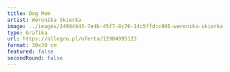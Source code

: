 ```yaml
---
title: Dog Mom
artist: Weronika Skierka
image: ../images/24984443-7e4b-45f7-8c76-14c5ffdcc985-weronika-skierka.jpeg
type: Grafika
url: https://allegro.pl/oferta/12904995123
format: 30x30 cm
featured: false
secondRound: false
---
```


